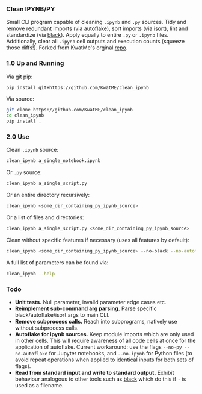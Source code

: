 ### Clean IPYNB/PY
Small CLI program capable of cleaning ```.ipynb``` and ```.py``` sources. Tidy and remove redundant imports (via [autoflake](https://github.com/myint/autoflake)), sort imports (via [isort](https://github.com/timothycrosley/isort)), lint and standardize (via [black](https://github.com/ambv/black)). Apply equally to entire ```.py``` or ```.ipynb``` files. Additionally, clear all ```.ipynb``` cell outputs and execution counts (squeeze those diffs!). Forked from KwatMe's orginal [repo](https://github.com/KwatME/clean_ipynb).

### 1.0 Up and Running
Via git pip:
```sh
pip install git+https://github.com/KwatME/clean_ipynb
```

Via source:
```sh
git clone https://github.com/KwatME/clean_ipynb
cd clean_ipynb
pip install .
```

### 2.0 Use
Clean ```.ipynb``` source:
```sh
clean_ipynb a_single_notebook.ipynb
```

Or ```.py``` source:
```sh
clean_ipynb a_single_script.py
```

Or an entire directory recursively:
```sh
clean_ipynb <some_dir_containing_py_ipynb_source>
```

Or a list of files and directories:
```sh
clean_ipynb a_single_script.py <some_dir_containing_py_ipynb_source>
```

Clean without specific features if necessary (uses all features by default):
```sh
clean_ipynb <some_dir_containing_py_ipynb_source> --no-black --no-autoflake
```

A full list of parameters can be found via:
```sh
clean_ipynb --help
```

### Todo
* **Unit tests.** Null parameter, invalid parameter edge cases etc.
* **Reimplement sub-command arg parsing.** Parse specific black/autoflake/isort args to main CLI.
* **Remove subprocess calls.** Reach into subprograms, natively use without subprocess calls.
* **Autoflake for ipynb sources.** Keep module imports which are only used in other cells. This will require awareness of all code cells at once for the application of autoflake. Current workaround: use the flags `--no-py --no-autoflake` for Jupyter notebooks, and `--no-ipynb` for Python files (to avoid repeat operations when applied to identical inputs for both sets of flags).
* **Read from standard input and write to standard output.** Exhibit behaviour analogous to other tools such as [black](https://github.com/ambv/black) which do this if `-` is used as a filename.
